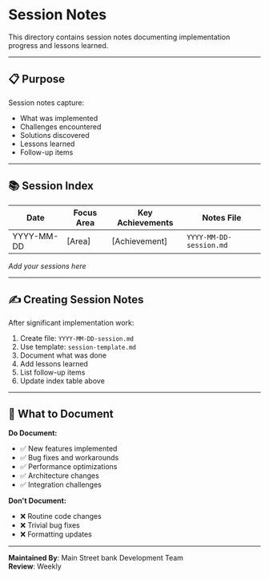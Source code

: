 # Session Notes

This directory contains session notes documenting implementation progress and lessons learned.

---

## 📋 Purpose

Session notes capture:
- What was implemented
- Challenges encountered
- Solutions discovered
- Lessons learned
- Follow-up items

---

## 📚 Session Index

| Date | Focus Area | Key Achievements | Notes File |
|------|------------|------------------|------------|
| YYYY-MM-DD | [Area] | [Achievement] | `YYYY-MM-DD-session.md` |

_Add your sessions here_

---

## ✍️ Creating Session Notes

After significant implementation work:

1. Create file: `YYYY-MM-DD-session.md`
2. Use template: `session-template.md`
3. Document what was done
4. Add lessons learned
5. List follow-up items
6. Update index table above

---

## 🎯 What to Document

**Do Document:**
- ✅ New features implemented
- ✅ Bug fixes and workarounds
- ✅ Performance optimizations
- ✅ Architecture changes
- ✅ Integration challenges

**Don't Document:**
- ❌ Routine code changes
- ❌ Trivial bug fixes
- ❌ Formatting updates

---

**Maintained By**: Main Street bank Development Team  
**Review**: Weekly

